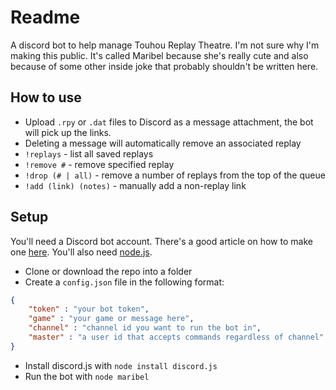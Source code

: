 # Readme

A discord bot to help manage Touhou Replay Theatre. I'm not sure why I'm making this public. It's called Maribel because she's really cute and also because of some other inside joke that probably shouldn't be written here.

## How to use

- Upload `.rpy` or `.dat` files to Discord as a message attachment, the bot will pick up the links.
- Deleting a message will automatically remove an associated replay
- `!replays` - list all saved replays
- `!remove #` - remove specified replay
- `!drop (# | all)` - remove a number of replays from the top of the queue
- `!add (link) (notes)` - manually add a non-replay link

## Setup

You'll need a Discord bot account. There's a good article on how to make one [here](https://discordpy.readthedocs.io/en/latest/discord.html).
You'll also need [node.js](https://nodejs.org/).

- Clone or download the repo into a folder
- Create a `config.json` file in the following format:

```json
{
    "token" : "your bot token",
    "game" : "your game or message here",
    "channel" : "channel id you want to run the bot in",
    "master" : "a user id that accepts commands regardless of channel"
}
```

- Install discord.js with `node install discord.js`
- Run the bot with `node maribel`
